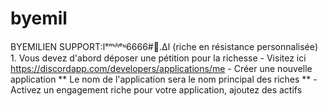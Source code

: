 # byemil
BYEMILIEN  SUPPORT:اᵉᵐᶤˡᶤᵉᶰا∆.:syringe:#6666  (riche en résistance personnalisée)  1. Vous devez d'abord déposer une pétition pour la richesse - Visitez ici https://discordapp.com/developers/applications/me - Créer une nouvelle application ** Le nom de l'application sera le nom principal des riches ** - Activez un engagement riche pour votre application, ajoutez des actifs
